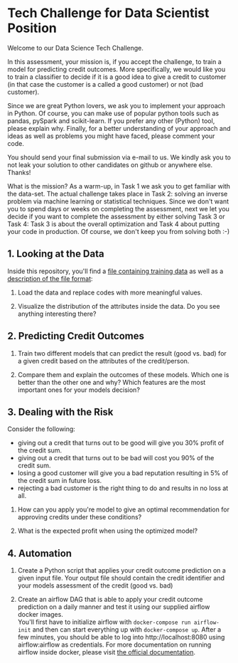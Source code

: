 
# Tech Challenge for Data Scientist Position

Welcome to our Data Science Tech Challenge.

In this assessment, your mission is, if you accept the challenge, to train a model for predicting credit outcomes. 
More specifically, we would like you to train a classifier to decide if it is a good idea 
to give a credit to customer (in that case the customer is a called a good customer) or not (bad customer).

Since we are great Python lovers, we ask you to implement your approach in Python. Of course, you can make use of 
popular python tools such as pandas, pySpark and scikit-learn. If you prefer any other (Python) tool, please explain why.
Finally, for a better understanding of your approach and ideas as well as problems you might have faced, 
please comment your code. 

You should send your final submission via e-mail to us. We kindly ask you to not leak your solution to other 
candidates on github or anywhere else. Thanks!

What is the mission?
As a warm-up, in Task 1 we ask you to get familiar with the data-set. The actual challenge takes place in Task 2: 
solving an inverse problem via machine learning or statistical techniques. Since we don't want you to spend days 
or weeks on completing the assessment, next we let you decide if you want to complete the assessment by 
either solving Task 3 or Task 4: Task 3 is about the overall optimization and Task 4 about putting your code in production.
Of course, we don't keep you from solving both :-)


## 1. Looking at the Data

Inside this repository, you'll find a 
[file containing training data](data/credit-training-data.csv.gz) as well as a
[description of the file format](data-description.md):

 1. Load the data and replace codes with more meaningful values.

 2. Visualize the distribution of the attributes inside the data.
    Do you see anything interesting there?


## 2. Predicting Credit Outcomes

 1. Train two different models that can predict the result (good vs. bad) for a
    given credit based on the attributes of the credit/person.

 2. Compare them and explain the outcomes of these models. Which one is better than the other one and why?
    Which features are the most important ones for your models decision?
    
    
## 3. Dealing with the Risk

Consider the following:

 - giving out a credit that turns out to be good will give you 30% profit of the credit sum.
 - giving out a credit that turns out to be bad will cost you 90% of the credit sum.
 - losing a good customer will give you a bad reputation resulting in 5% of the credit sum in future loss.
 - rejecting a bad customer is the right thing to do and results in no loss at all.

1. How can you apply you're model to give an optimal recommendation for
   approving credits under these conditions?

2. What is the expected profit when using the optimized model?


## 4. Automation

1. Create a Python script that applies your credit outcome prediction on a given input file.
   Your output file should contain the credit identifier and your models assessment of the credit (good vs. bad)

2. Create an airflow DAG that is able to apply your credit outcome prediction on a daily manner 
   and test it using our supplied airflow docker images. 
   <br/>
   You'll first have to initialize airflow with `docker-compose run airflow-init` 
   and then can start everything up with `docker-compose up`. 
   After a few minutes, you should be able to log into http://localhost:8080 using airflow:airflow as credentials.
   For more documentation on running airflow inside docker, please visit 
   [the official documentation](https://airflow.apache.org/docs/apache-airflow/stable/start/docker.html).
